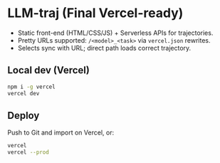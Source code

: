 # LLM-traj (Final Vercel-ready)

- Static front-end (HTML/CSS/JS) + Serverless APIs for trajectories.
- Pretty URLs supported: `/<model>_<task>` via `vercel.json` rewrites.
- Selects sync with URL; direct path loads correct trajectory.

## Local dev (Vercel)
```bash
npm i -g vercel
vercel dev
```

## Deploy
Push to Git and import on Vercel, or:
```bash
vercel
vercel --prod
```